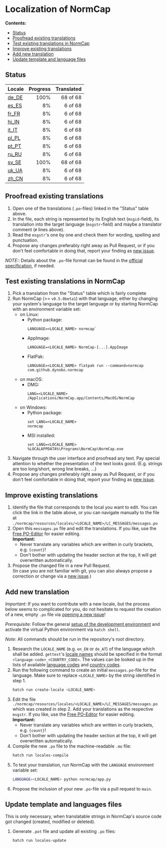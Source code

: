 # Localization of NormCap

**Contents:**

- [Status](#status)
- [Proofread existing translations](#proofread-existing-translations)
- [Test existing translations in NormCap](#test-existing-translations-in-normcap)
- [Improve existing translations](#improve-existing-translations)
- [Add new translation](#add-new-translation)
- [Update template and language files](#update-template-and-languages-files)

## Status

<!-- Generated automatically! -->

| Locale | Progress | Translated |
| :----- | -------: | ---------: |
| [de_DE](./de_DE/LC_MESSAGES/messages.po) | 100% | 68 of 68 |
| [es_ES](./es_ES/LC_MESSAGES/messages.po) | 8% | 6 of 68 |
| [fr_FR](./fr_FR/LC_MESSAGES/messages.po) | 8% | 6 of 68 |
| [hi_IN](./hi_IN/LC_MESSAGES/messages.po) | 8% | 6 of 68 |
| [it_IT](./it_IT/LC_MESSAGES/messages.po) | 8% | 6 of 68 |
| [pl_PL](./pl_PL/LC_MESSAGES/messages.po) | 8% | 6 of 68 |
| [pt_PT](./pt_PT/LC_MESSAGES/messages.po) | 8% | 6 of 68 |
| [ru_RU](./ru_RU/LC_MESSAGES/messages.po) | 8% | 6 of 68 |
| [sv_SE](./sv_SE/LC_MESSAGES/messages.po) | 100% | 68 of 68 |
| [uk_UA](./uk_UA/LC_MESSAGES/messages.po) | 8% | 6 of 68 |
| [zh_CN](./zh_CN/LC_MESSAGES/messages.po) | 8% | 6 of 68 |

## Proofread existing translations

1. Open one of the translations (`.po`-files) linked in the "Status" table above.
2. In the file, each string is represented by its English text (`msgid`-field), its
   translation into the target language (`msgstr`-field) and maybe a translator comment
   (`#` lines above).
3. Read the `msgstr`'s one by one and check them for wording, spelling and punctuation.
4. Propose any changes preferably right away as Pull Request, or if you don't feel
   comfortable in doing that, report your finding as
   [new issue](https://github.com/dynobo/normcap/issues/new).

_NOTE:_: Details about the `.po`-file format can be found in the
[official specification](https://www.gnu.org/software/gettext/manual/html_node/PO-Files.html),
if needed.

## Test existing translations in NormCap

1. Pick a translation from the "Status" table which is fairly complete
2. Run NormCap (>= `v0.5.0beta1`) with that language, either by changing your system's
   language to the target language or by starting NormCap with an environment variable
   set:
   - on Linux:
     - Python package:
       ```
       LANGUAGE=<LOCALE_NAME> normcap`
       ```
     - AppImage:
       ```
       LANGUAGE=<LOCALE_NAME> NormCap-[...].AppImage
       ```
     - FlatPak:
       ```
       LANGUAGE=<LOCALE_NAME> flatpak run --command=normcap com.github.dynobo.normcap
       ```
   - on macOS:
     - DMG:
       ```
       LANG=<LOCALE_NAME> /Applications/NormCap.app/Contents/MacOS/NormCap
       ```
   - on Windows:
     - Python package:
       ```
       set LANG=<LOCALE_NAME>
       normcap
       ```
     - MSI installed:
       ```
       set LANG=<LOCALE_NAME>
       %LOCALAPPDATA%\Programs\NormCap\NormCap.exe
       ```
3. Navigate through the user interface and proofread any text. Pay special attention to
   whether the presentation of the text looks good. (E.g. strings are too long/short,
   wrong line breaks, ...)
4. Propose any changes preferably right away as Pull Request, or if you don't feel
   comfortable in doing that, report your finding as
   [new issue](https://github.com/dynobo/normcap/issues/new).

## Improve existing translations

1. Identify the file that corresponds to the local you want to edit. You can click the
   link in the table above, or you can navigate manually to the file at
   `./normcap/resources/locales/<LOCALE_NAME>/LC_MESSAGES/messages.po`
2. Open this `messages.po` file and edit the translations. If you like, use the
   [Free PO-Editor](https://pofile.net/free-po-editor) for easier editing.
   \
   **Important:**
   - Never translate any variables which are written in curly brackets, e.g. `{count}`!
   - Don't bother with updating the header section at the top, it will get overwritten
     automatically.
3. Propose the changed file in a new Pull Request. \
   (In case you are not familiar with
   git, you can also always propose a correction or change via a
   [new issue](https://github.com/dynobo/normcap/issues/new).)

## Add new translation

_Important:_ If you want to contribute with a new locale, but the process below seems to
complicated for you, do not hesitate to request the creation of a new, empty `.po` file
via [opening a new issue](https://github.com/dynobo/normcap/issues/new)!

_Prerequisite:_ Follow the general
[setup of the development environment](../../../README.md#Development) and activate the
virtual Python environment via `hatch shell`.

_Note_: All commands should be run in the repository's root directory.

1. Research the `LOCALE_NAME` (e.g. `en_EN` or `de_AT`) of the language which shall be
   added. `gettext`'s
   [locale names](https://www.gnu.org/software/gettext/manual/html_node/Locale-Names.html)
   should be specified in the format `<language-code>_<COUNTRY_CODE>`. The values can be
   looked up in the lists of available
   [language codes](https://www.gnu.org/software/gettext/manual/html_node/Usual-Language-Codes.html)
   and
   [country codes](https://www.gnu.org/software/gettext/manual/html_node/Country-Codes.html).
2. Run the following command to create an initial `messages.po`-file for the language.
   Make sure to replace `<LOCALE_NAME>` by the string identified in step 1.
   ```sh
   hatch run create-locale <LOCALE_NAME>
   ```
3. Edit the file `./normcap/resources/locales/<LOCALE_NAME>/LC_MESSAGES/messages.po`
   which was created in step 2. Add your translations as the respective `msgstr`. If you
   like, use the [Free PO-Editor](https://pofile.net/free-po-editor) for easier editing.
   \
   **Important:**
   - Never translate any variables which are written in curly brackets, e.g. `{count}`!
   - Don't bother with updating the header section at the top, it will get overwritten
     automatically.
4. Compile the new `.po` file to the machine-readable `.mo` file:
   ```sh
   hatch run locales-compile
   ```
5. To test your translation, run NormCap with the `LANGUAGE` environment variable set:
   ```sh
   LANGUAGE=<LOCALE_NAME> python normcap/app.py
   ```
6. Propose the inclusion of your new `.po`-file via a pull request to `main`.

## Update template and languages files

This is only necessary, when translatable strings in NormCap's source code got changed
(created, modified or deleted).

1. Generate `.pot` file and update all existing `.po` files:
   ```sh
   hatch run locales-update
   ```
